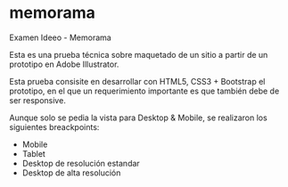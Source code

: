 # memorama

Examen Ideeo - Memorama

Esta es una prueba técnica sobre maquetado de un sitio a partir de un prototipo en Adobe Illustrator.

Esta prueba consisite en desarrollar con HTML5, CSS3 + Bootstrap el prototipo, en el que un requerimiento 
importante es que también debe de ser responsive.

Aunque solo se pedia la vista para Desktop & Mobile, se realizaron los siguientes breackpoints:

- Mobile
- Tablet
- Desktop de resolución estandar
- Desktop de alta resolución
